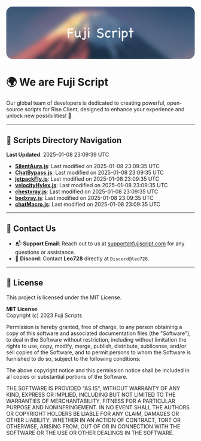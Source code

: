 ![Banner](.github/b.webp)

# 🌍 **We are Fuji Script**

Our global team of developers is dedicated to creating powerful, open-source scripts for Rise Client, designed to enhance your experience and unlock new possibilities! 🌟

---
<!-- SCRIPTS_NAVIGATION_START -->
## 📂 **Scripts Directory Navigation**

**Last Updated**: 2025-01-08 23:09:39 UTC

- **[SilentAura.js](scripts/SilentAura.js)**: Last modified on 2025-01-08 23:09:35 UTC
- **[ChatBypass.js](scripts/ChatBypass.js)**: Last modified on 2025-01-08 23:09:35 UTC
- **[jetpackFly.js](scripts/jetpackFly.js)**: Last modified on 2025-01-08 23:09:35 UTC
- **[velocityHylex.js](scripts/velocityHylex.js)**: Last modified on 2025-01-08 23:09:35 UTC
- **[chestxray.js](scripts/chestxray.js)**: Last modified on 2025-01-08 23:09:35 UTC
- **[bedxray.js](scripts/bedxray.js)**: Last modified on 2025-01-08 23:09:35 UTC
- **[chatMacro.js](scripts/chatMacro.js)**: Last modified on 2025-01-08 23:09:35 UTC

<!-- SCRIPTS_NAVIGATION_END -->

---

## 💬 **Contact Us**  
- 📬 **Support Email**: Reach out to us at [support@fujiscript.com](mailto:support@fujiscript.com) for any questions or assistance.  
- 💬 **Discord**: Contact **Leo728** directly at `Discord@leo728`.

---

## 📜 **License**

This project is licensed under the MIT License.  

**MIT License**  
Copyright (c) 2023 Fuji Scripts  

Permission is hereby granted, free of charge, to any person obtaining a copy of this software and associated documentation files (the "Software"), to deal in the Software without restriction, including without limitation the rights to use, copy, modify, merge, publish, distribute, sublicense, and/or sell copies of the Software, and to permit persons to whom the Software is furnished to do so, subject to the following conditions:  

The above copyright notice and this permission notice shall be included in all copies or substantial portions of the Software.  

THE SOFTWARE IS PROVIDED "AS IS", WITHOUT WARRANTY OF ANY KIND, EXPRESS OR IMPLIED, INCLUDING BUT NOT LIMITED TO THE WARRANTIES OF MERCHANTABILITY, FITNESS FOR A PARTICULAR PURPOSE AND NONINFRINGEMENT. IN NO EVENT SHALL THE AUTHORS OR COPYRIGHT HOLDERS BE LIABLE FOR ANY CLAIM, DAMAGES OR OTHER LIABILITY, WHETHER IN AN ACTION OF CONTRACT, TORT OR OTHERWISE, ARISING FROM, OUT OF OR IN CONNECTION WITH THE SOFTWARE OR THE USE OR OTHER DEALINGS IN THE SOFTWARE.  
